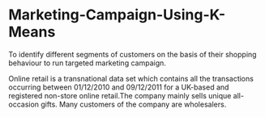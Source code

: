 # Marketing-Campaign-Using-K-Means
To identify different segments of customers on the basis of their shopping behaviour to run targeted marketing campaign.

Online retail is a transnational data set which contains all the transactions occurring between 01/12/2010 and 09/12/2011 for a UK-based and registered non-store online retail.The company mainly sells unique all-occasion gifts. Many customers of the company are wholesalers.
